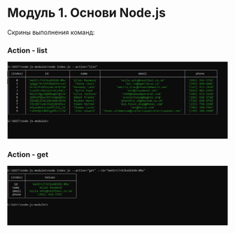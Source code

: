 # Модуль 1. Основи Node.js

Скрины выполнения команд:

### Action - list
![action - list](https://github.com/ukrwebprom/Node-js-module1/blob/main/assets/list.JPG)

### Action - get
![action - get](https://github.com/ukrwebprom/Node-js-module1/blob/main/assets/get.JPG)
